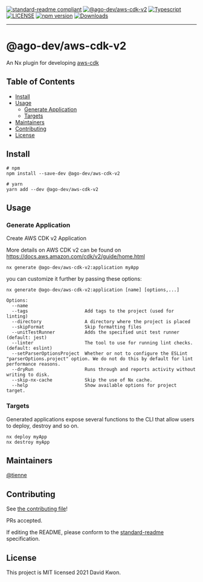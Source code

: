[![standard-readme compliant](https://img.shields.io/badge/standard--readme-OK-green.svg?style=flat-square)](https://github.com/RichardLitt/standard-readme)
[![@ago-dev/aws-cdk-v2](https://img.shields.io/badge/%40codebrew-nx--aws--cdk-green)](https://github.com/codebrewlab/nx-plugins/tree/master/packages/aws-cdk-v2)
[![Typescript](https://badgen.net/badge/icon/typescript?icon=typescript&label)](https://www.typescriptlang.org/)
[![LICENSE](https://img.shields.io/npm/l/@ago-dev/aws-cdk-v2.svg)](https://www.npmjs.com/package/@ago-dev/aws-cdk-v2)
[![npm version](https://img.shields.io/npm/v/@ago-dev/aws-cdk-v2.svg)](https://www.npmjs.com/package/@ago-dev/aws-cdk-v2)
[![Downloads](https://img.shields.io/npm/dm/@ago-dev/aws-cdk-v2.svg)](https://www.npmjs.com/package/@ago-dev/aws-cdk-v2)

<hr>

# @ago-dev/aws-cdk-v2

An Nx plugin for developing [aws-cdk](https://docs.aws.amazon.com/cdk/latest/guide/home.html)

## Table of Contents

- [Install](#install)
- [Usage](#usage)
  - [Generate Application](#generate-application)
  - [Targets](#targets)
- [Maintainers](#maintainers)
- [Contributing](#contributing)
- [License](#license)

## Install

```shell
# npm
npm install --save-dev @ago-dev/aws-cdk-v2

# yarn
yarn add --dev @ago-dev/aws-cdk-v2
```

## Usage

### Generate Application

Create AWS CDK v2 Application

More details on AWS CDK v2 can be found on https://docs.aws.amazon.com/cdk/v2/guide/home.html

```shell
nx generate @ago-dev/aws-cdk-v2:application myApp
```

you can customize it further by passing these options:

```
nx generate @ago-dev/aws-cdk-v2:application [name] [options,...]

Options:
  --name
  --tags                     Add tags to the project (used for linting)
  --directory                A directory where the project is placed
  --skipFormat               Skip formatting files
  --unitTestRunner           Adds the specified unit test runner (default: jest)
  --linter                   The tool to use for running lint checks. (default: eslint)
  --setParserOptionsProject  Whether or not to configure the ESLint "parserOptions.project" option. We do not do this by default for lint performance reasons.
  --dryRun                   Runs through and reports activity without writing to disk.
  --skip-nx-cache            Skip the use of Nx cache.
  --help                     Show available options for project target.
```

### Targets

Generated applications expose several functions to the CLI that allow users to deploy, destroy and so on.

```shell
nx deploy myApp
nx destroy myApp
```

## Maintainers

[@tienne](https://github.com/tienne)

## Contributing

See [the contributing file](../../CONTRIBUTING.md)!

PRs accepted.

If editing the README, please conform to the [standard-readme](https://github.com/RichardLitt/standard-readme) specification.

## License

This project is MIT licensed 2021 David Kwon.
